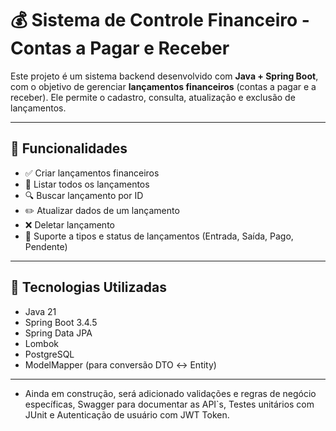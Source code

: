 # 💰 Sistema de Controle Financeiro - Contas a Pagar e Receber

Este projeto é um sistema backend desenvolvido com **Java + Spring Boot**, com o objetivo de gerenciar **lançamentos financeiros** (contas a pagar e a receber). Ele permite o cadastro, consulta, atualização e exclusão de lançamentos.

---

## 🚀 Funcionalidades

- ✅ Criar lançamentos financeiros
- 📄 Listar todos os lançamentos
- 🔍 Buscar lançamento por ID
- ✏️ Atualizar dados de um lançamento
- ❌ Deletar lançamento
- 🧾 Suporte a tipos e status de lançamentos (Entrada, Saída, Pago, Pendente)

---

## 🧱 Tecnologias Utilizadas

- Java 21
- Spring Boot 3.4.5
- Spring Data JPA
- Lombok
- PostgreSQL
- ModelMapper (para conversão DTO ↔️ Entity)

---

* Ainda em construção, será adicionado validações e regras de negócio específicas, Swagger para documentar as API`s, Testes unitários com JUnit e Autenticação de usuário com JWT Token.

